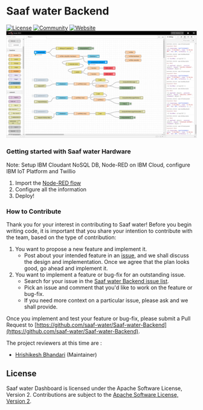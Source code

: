 # Saaf water Backend
[![License](https://img.shields.io/badge/License-Apache2-blue.svg)](https://www.apache.org/licenses/LICENSE-2.0)
[![Community](https://img.shields.io/badge/Join-Community-blue)](https://discord.gg/9VVKhs6fSu) 
[![Website](https://img.shields.io/badge/View-Website-blue)](https://saaf-water.eu-gb.mybluemix.net/)
![Node RED flow](./images/nodeRED.png)

### Getting started with Saaf water Hardware

Note: Setup IBM Cloudant NoSQL DB, Node-RED on IBM Cloud, configure IBM IoT Platform and Twillio

1. Import the [Node-RED flow](./Node-RED)
2. Configure all the information
3. Deploy!

### How to Contribute

Thank you for your interest in contributing to Saaf water! Before you begin writing code, it is important that you share your intention to contribute with the team, based on the type of contribution:

1.  You want to propose a new feature and implement it.
    -   Post about your intended feature in an [issue](https://github.com/saaf-water/Saaf-water-Backend/issues), and we shall discuss the design and implementation. Once we agree that the plan looks good, go ahead and implement it.
2.  You want to implement a feature or bug-fix for an outstanding issue.
    -   Search for your issue in the [Saaf water Backend issue list](https://github.com/saaf-water/Saaf-water-Backend/issues).
    -   Pick an issue and comment that you'd like to work on the feature or bug-fix.
    -   If you need more context on a particular issue, please ask and we shall provide.

Once you implement and test your feature or bug-fix, please submit a Pull Request to [https://github.com/saaf-water/Saaf-water-Backend](https://github.com/saaf-water/Saaf-water-Backend).

The project reviewers at this time are :

- [Hrishikesh Bhandari](https://github.com/Hrishikesh24) (Maintainer)

## License

Saaf water Dashboard is licensed under the Apache Software License, Version 2.
Contributions are subject to the [Apache Software License, Version 2](http://www.apache.org/licenses/LICENSE-2.0.txt).
